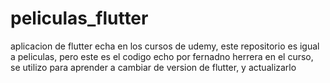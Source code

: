 # peliculas_flutter
aplicacion de flutter echa en los cursos de udemy, este repositorio es igual a peliculas, pero este es el codigo echo por fernadno herrera en el curso, se utilizo para aprender a cambiar de version de flutter, y actualizarlo
